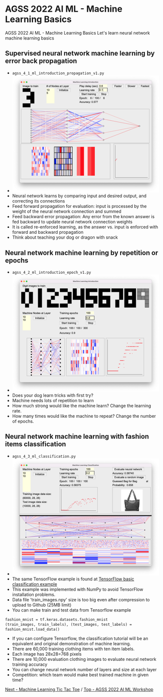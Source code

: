 # AGSS 2022 AI ML - Machine Learning Basics
AGSS 2022 AI ML - Machine Learning Basics
Let's learn neural network machine learning basics
## Supervised neural network machine learning by error back propagation
- `agss_4_1_ml_introduction_propagation_v1.py`
- ![propagation screen](https://github.com/Cinderpe1t/AGSS_2022_AI_ML_Workshop_Machine_Learning_Basics/blob/main/agss_4_1_ml_propagation.png)
- Neural network learns by comparing input and desired output, and correcting its connections
- Feed forward propagation for evaluation: input is processed by the weight of the neural network connection and summed
- Feed backward error propagation: Any error from the known answer is fed backward to update neural network connection weights
- It is called re-enforced learning, as the answer vs. input is enforced with forward and backward propagation
- Think about teaching your dog or dragon with snack
## Neural network machine learning by repetition or epochs
- `agss_4_2_ml_introduction_epoch_v1.py`
- ![epochs](https://github.com/Cinderpe1t/AGSS_2022_AI_ML_Workshop_Machine_Learning_Basics/blob/main/agss_4_2_ml_epoch.png)
- Does your dog learn tricks with first try?
- Machine needs lots of repetition to learn
- How much strong would like the machine learn? Change the learning rate.
- How many times would like the machine to repeat? Change the number of epochs.
## Neural network machine learning with fashion items classification
- `agss_4_3_ml_classification.py`
- ![classification](https://github.com/Cinderpe1t/AGSS_2022_AI_ML_Workshop_Machine_Learning_Basics/blob/main/agss_4_3_ml_classification.png)
- The same TensorFlow example is found at [TensorFlow basic classification example](https://www.tensorflow.org/tutorials/keras/classification) 
- This example was implemented with NumPy to avoid TensorFlow installation problems.
- Data file 'train_images.npy' size is too big even after compression to upload to Github (25MB limit)
- You can make train and test data from Tensorflow example
```
fashion_mnist = tf.keras.datasets.fashion_mnist
(train_images, train_labels), (test_images, test_labels) = fashion_mnist.load_data()
```
- If you can configure Tensorflow, the classification tutorial will be an equivalent and original demonstration of machine learning.
- There are 60,000 training clothing items with ten item labels.
- Each image has 28x28=768 pixels
- There are 10,000 evaluation clothing images to evaluate neural network training accuracy
- You can change neural network number of layers and size at each layer
- Competition: which team would make best trained machine in given time?

[Next - Machine Learning Tic Tac Toe](https://github.com/Cinderpe1t/AGSS_2022_AI_ML_Workshop_Machine_Learning_Tic_Tac_Toe) / [Top - AGSS 2022 AI ML Workshop](https://github.com/Cinderpe1t/AGSS_2022_AI_ML_Workshop)
